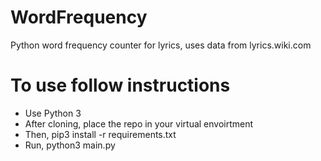 # WordFrequency
<p>Python word frequency counter for lyrics, uses data from lyrics.wiki.com</p>
<h1>To use follow instructions</h1>
<ul>
  <li>Use Python 3</li>
  <li>After cloning, place the repo in your virtual envoirtment</li>
  <li>Then, pip3 install -r requirements.txt</li>
  <li>Run, python3 main.py</li>
</ul>
